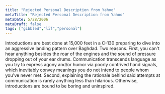 ```yaml
---
title: "Rejected Personal Description from Yahoo"
metaTitle: "Rejected Personal Description from Yahoo"
metaDate: 5/28/2006
metaDraft: false
tags: ["gibbled","lïf","personal"]
---
```


Introductions are best done at 15,000 feet in a C-130 preparing to dive into an aggressive landing pattern over Baghdad. Two reasons. First, you can't hear anything besides the roar of the engines and the sound of pressure dropping out of your ear drums. Communication transcends language as you try to express agony and/or humor via poorly contrived hand signals, which inevitably convey meanings you do not intend to people whom you've never met. Second, explaining the rationale behind said attempts at communication is rarely anything less than hilarious. Otherwise, introductions are bound to be boring and uninspired.
